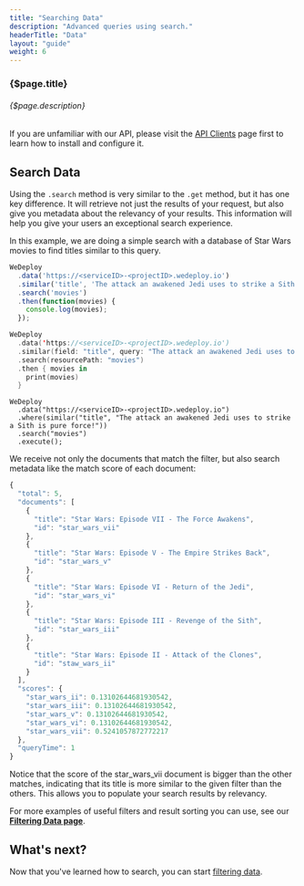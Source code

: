 ```yaml
---
title: "Searching Data"
description: "Advanced queries using search."
headerTitle: "Data"
layout: "guide"
weight: 6
---
```


### {$page.title}

###### {$page.description}

<aside>

If you are unfamiliar with our API, please visit the [API Clients](/docs/intro/api-clients/) page first to learn how to install and configure it.

</aside>

<article id="1">

## Search Data

Using the `.search` method is very similar to the `.get` method, but it has one key difference. It will retrieve not just the results of your request, but also give you metadata about the relevancy of your results. This information will help you give your users an exceptional search experience.

In this example, we are doing a simple search with a database of Star Wars movies to find titles similar to this query.

```javascript
WeDeploy
  .data('https://<serviceID>-<projectID>.wedeploy.io')
  .similar('title', 'The attack an awakened Jedi uses to strike a Sith is pure force!')
  .search('movies')
  .then(function(movies) {
    console.log(movies);
  });
```
```swift
WeDeploy
  .data('https://<serviceID>-<projectID>.wedeploy.io')
  .similar(field: "title", query: "The attack an awakened Jedi uses to strike a Sith is pure force!")
  .search(resourcePath: "movies")
  .then { movies in
    print(movies)
  }
```
```text/x-java
WeDeploy
  .data("https://<serviceID>-<projectID>.wedeploy.io")
  .where(similar("title", "The attack an awakened Jedi uses to strike a Sith is pure force!"))
  .search("movies")
  .execute();
```

We receive not only the documents that match the filter, but also search metadata like the match score of each document:

```javascript
{
  "total": 5,
  "documents": [
    {
      "title": "Star Wars: Episode VII - The Force Awakens",
      "id": "star_wars_vii"
    },
    {
      "title": "Star Wars: Episode V - The Empire Strikes Back",
      "id": "star_wars_v"
    },
    {
      "title": "Star Wars: Episode VI - Return of the Jedi",
      "id": "star_wars_vi"
    },
    {
      "title": "Star Wars: Episode III - Revenge of the Sith",
      "id": "star_wars_iii"
    },
    {
      "title": "Star Wars: Episode II - Attack of the Clones",
      "id": "staw_wars_ii"
    }
  ],
  "scores": {
    "star_wars_ii": 0.13102644681930542,
    "star_wars_iii": 0.13102644681930542,
    "star_wars_v": 0.13102644681930542,
    "star_wars_vi": 0.13102644681930542,
    "star_wars_vii": 0.5241057872772217
  },
  "queryTime": 1
}
```

Notice that the score of the star_wars_vii document is bigger than the other matches, indicating that its title is more similar to the given filter than the others. This allows you to populate your search results by relevancy.

<aside>

For more examples of useful filters and result sorting you can use, see our **[Filtering Data page](/docs/data/filtering-data/)**.

</aside>

</article>

## What's next?

Now that you've learned how to search, you can start [filtering data](/docs/data/filtering-data/).
